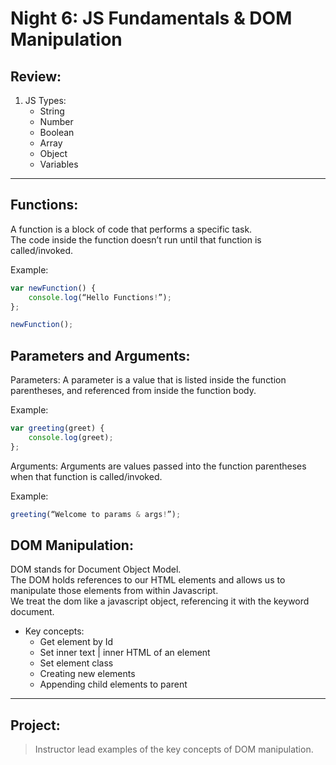 # Night 6: JS Fundamentals & DOM Manipulation

## Review:

1.  JS Types:
    - String
    - Number
    - Boolean
    - Array
    - Object
    - Variables

---

## Functions:

A function is a block of code that performs a specific task.  
The code inside the function doesn’t run until that function is called/invoked.

Example:

```js
var newFunction() {
	console.log(“Hello Functions!”);
};

newFunction();
```

## Parameters and Arguments:

Parameters: A parameter is a value that is listed inside the function parentheses, and referenced from inside the function body.

Example:

```js
var greeting(greet) {
	console.log(greet);
};
```

Arguments: Arguments are values passed into the function parentheses when that function is called/invoked.

Example:

```js
greeting(“Welcome to params & args!”);
```

## DOM Manipulation:

DOM stands for Document Object Model.  
 The DOM holds references to our HTML elements and allows us to manipulate those elements from within Javascript.  
 We treat the dom like a javascript object, referencing it with the keyword document.

- Key concepts:
  - Get element by Id
  - Set inner text | inner HTML of an element
  - Set element class
  - Creating new elements
  - Appending child elements to parent

---

## Project:

> Instructor lead examples of the key concepts of DOM manipulation.
